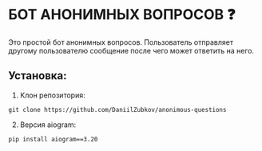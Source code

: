 # БОТ АНОНИМНЫХ ВОПРОСОВ ❓
Это простой бот анонимных вопросов. Пользователь отправляет другому пользователю сообщение после чего может ответить на него.

## Установка:
1. Клон репозитория:
```
git clone https://github.com/DaniilZubkov/anonimous-questions
```
2. Версия aiogram:
```
pip install aiogram==3.20
```

